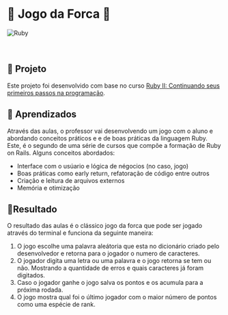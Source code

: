 # 😬 Jogo da Forca 😬

![Ruby](https://img.shields.io/badge/ruby-%23CC342D.svg?style=for-the-badge&logo=ruby&logoColor=white) 
</br>
</br>
</br>

## 👾 Projeto 
Este projeto foi desenvolvido com base no curso [Ruby II: Continuando seus primeiros passos na programação](https://cursos.alura.com.br/course/introducao-a-programacao-com-ruby-e-jogos-2, "Link do curso").

## 📖 Aprendizados
Através das aulas, o professor vai desenvolvendo um jogo com o aluno e abordando conceitos práticos e e de boas práticas da linguagem Ruby. Este, é o segundo de uma série de cursos que compõe a formação de Ruby on Rails.
Alguns conceitos abordados:
* Interface com o usúario e lógica de négocios (no caso, jogo)
* Boas práticas como early return, refatoração de código entre outros
* Criação e leitura de arquivos externos
* Memória e otimização

## 🎈Resultado
O resultado das aulas é o clássico jogo da forca que pode ser jogado através do terminal e funciona da seguinte maneira:
 1. O jogo escolhe uma palavra aleátoria que esta no dicionário criado pelo desenvolvedor e retorna para o jogador o numero de caracteres.
 2. O jogador digita uma letra ou uma palavra e o jogo retorna se tem ou não. Mostrando a quantidade de erros e quais caracteres já foram digitados.
 3. Caso o jogador ganhe o jogo salva os pontos e os acumula para a próxima rodada.
 4. O jogo mostra qual foi o último jogador com o maior número de pontos como uma espécie de rank.

